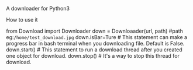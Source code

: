 A downloader for Python3

How to use it

from Download import Downloader
down = Downloaader(url, path)  #path eg:`/home/test_download.jpg`
down.isBar=Ture  # This statement can make a progress bar in bash terminal when you downloading file. Default is False.
down.start()  # This statement to run a download thread after you created one object for download.
down.stop()  # It's a way to stop this thread for download.
